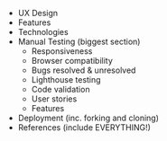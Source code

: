- UX Design
- Features
- Technologies
- Manual Testing (biggest section)
    - Responsiveness
    - Browser compatibility
    - Bugs resolved & unresolved
    - Lighthouse testing
    - Code validation
    - User stories
    - Features
- Deployment (inc. forking and cloning)
- References (include EVERYTHING!)
